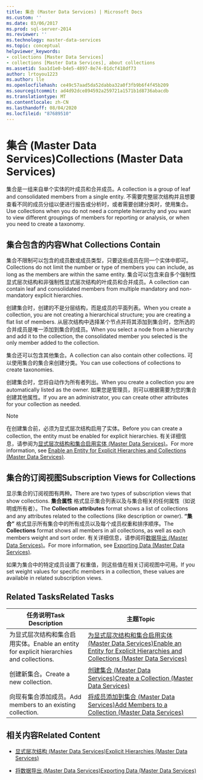 ```yaml
---
title: 集合 (Master Data Services) | Microsoft Docs
ms.custom: ''
ms.date: 03/06/2017
ms.prod: sql-server-2014
ms.reviewer: ''
ms.technology: master-data-services
ms.topic: conceptual
helpviewer_keywords:
- collections [Master Data Services]
- collections [Master Data Services], about collections
ms.assetid: 5aa1d1e0-b4e5-4897-8e74-01dcf418df73
author: lrtoyou1223
ms.author: lle
ms.openlocfilehash: ce49c57aad5da52dabba32a0f3fb9b6f4f45b209
ms.sourcegitcommit: ad4d92dce894592a259721a1571b1d8736abacdb
ms.translationtype: MT
ms.contentlocale: zh-CN
ms.lasthandoff: 08/04/2020
ms.locfileid: "87689510"
---
```

# <a name="collections-master-data-services"></a><span data-ttu-id="cf48f-102">集合 (Master Data Services)</span><span class="sxs-lookup"><span data-stu-id="cf48f-102">Collections (Master Data Services)</span></span>
  <span data-ttu-id="cf48f-103">集合是一组来自单个实体的叶成员和合并成员。</span><span class="sxs-lookup"><span data-stu-id="cf48f-103">A collection is a group of leaf and consolidated members from a single entity.</span></span> <span data-ttu-id="cf48f-104">不需要完整层次结构并且想要查看不同的成员分组以便进行报告或分析时，或者需要创建分类时，使用集合。</span><span class="sxs-lookup"><span data-stu-id="cf48f-104">Use collections when you do not need a complete hierarchy and you want to view different groupings of members for reporting or analysis, or when you need to create a taxonomy.</span></span>  
  
## <a name="what-collections-contain"></a><span data-ttu-id="cf48f-105">集合包含的内容</span><span class="sxs-lookup"><span data-stu-id="cf48f-105">What Collections Contain</span></span>  
 <span data-ttu-id="cf48f-106">集合不限制可以包含的成员数或成员类型，只要这些成员在同一个实体中即可。</span><span class="sxs-lookup"><span data-stu-id="cf48f-106">Collections do not limit the number or type of members you can include, as long as the members are within the same entity.</span></span> <span data-ttu-id="cf48f-107">集合可以包含来自多个强制性显式层次结构和非强制性显式层次结构的叶成员和合并成员。</span><span class="sxs-lookup"><span data-stu-id="cf48f-107">A collection can contain leaf and consolidated members from multiple mandatory and non-mandatory explicit hierarchies.</span></span>  
  
 <span data-ttu-id="cf48f-108">创建集合时，创建的不是分层结构，而是成员的平面列表。</span><span class="sxs-lookup"><span data-stu-id="cf48f-108">When you create a collection, you are not creating a hierarchical structure; you are creating a flat list of members.</span></span> <span data-ttu-id="cf48f-109">从层次结构中选择某个节点并将其添加到集合时，您所选的合并成员是唯一添加到集合的成员。</span><span class="sxs-lookup"><span data-stu-id="cf48f-109">When you select a node from a hierarchy and add it to the collection, the consolidated member you selected is the only member added to the collection.</span></span>  
  
 <span data-ttu-id="cf48f-110">集合还可以包含其他集合。</span><span class="sxs-lookup"><span data-stu-id="cf48f-110">A collection can also contain other collections.</span></span> <span data-ttu-id="cf48f-111">可以使用集合的集合来创建分类。</span><span class="sxs-lookup"><span data-stu-id="cf48f-111">You can use collections of collections to create taxonomies.</span></span>  
  
 <span data-ttu-id="cf48f-112">创建集合时，您将自动作为所有者列出。</span><span class="sxs-lookup"><span data-stu-id="cf48f-112">When you create a collection you are automatically listed as the owner.</span></span> <span data-ttu-id="cf48f-113">如果您是管理员，则可以根据需要为您的集合创建其他属性。</span><span class="sxs-lookup"><span data-stu-id="cf48f-113">If you are an administrator, you can create other attributes for your collection as needed.</span></span>  
  
> [!NOTE]  
>  <span data-ttu-id="cf48f-114">在创建集合前，必须为显式层次结构启用了实体。</span><span class="sxs-lookup"><span data-stu-id="cf48f-114">Before you can create a collection, the entity must be enabled for explicit hierarchies.</span></span> <span data-ttu-id="cf48f-115">有关详细信息，请参阅为[显式层次结构和集合启用实体 &#40;Master Data Services&#41;](enable-an-entity-for-explicit-hierarchies-and-collections-master-data-services.md)。</span><span class="sxs-lookup"><span data-stu-id="cf48f-115">For more information, see [Enable an Entity for Explicit Hierarchies and Collections &#40;Master Data Services&#41;](enable-an-entity-for-explicit-hierarchies-and-collections-master-data-services.md).</span></span>  
  
## <a name="subscription-views-for-collections"></a><span data-ttu-id="cf48f-116">集合的订阅视图</span><span class="sxs-lookup"><span data-stu-id="cf48f-116">Subscription Views for Collections</span></span>  
 <span data-ttu-id="cf48f-117">显示集合的订阅视图有两种。</span><span class="sxs-lookup"><span data-stu-id="cf48f-117">There are two types of subscription views that show collections.</span></span> <span data-ttu-id="cf48f-118">**集合属性** 格式显示集合列表以及与集合相关的任何属性（如说明或所有者）。</span><span class="sxs-lookup"><span data-stu-id="cf48f-118">The **Collection attributes** format shows a list of collections and any attributes related to the collections (like description or owner).</span></span> <span data-ttu-id="cf48f-119">**“集合”** 格式显示所有集合中的所有成员以及每个成员权重和排序顺序。</span><span class="sxs-lookup"><span data-stu-id="cf48f-119">The **Collections** format shows all members in all collections, as well as each members weight and sort order.</span></span> <span data-ttu-id="cf48f-120">有关详细信息，请参阅将[数据导出 &#40;Master Data Services&#41;](overview-exporting-data-master-data-services.md)。</span><span class="sxs-lookup"><span data-stu-id="cf48f-120">For more information, see [Exporting Data &#40;Master Data Services&#41;](overview-exporting-data-master-data-services.md).</span></span>  
  
 <span data-ttu-id="cf48f-121">如果为集合中的特定成员设置了权重值，则这些值在相关订阅视图中可用。</span><span class="sxs-lookup"><span data-stu-id="cf48f-121">If you set weight values for specific members in a collection, these values are available in related subscription views.</span></span>  
  
## <a name="related-tasks"></a><span data-ttu-id="cf48f-122">Related Tasks</span><span class="sxs-lookup"><span data-stu-id="cf48f-122">Related Tasks</span></span>  
  
|<span data-ttu-id="cf48f-123">任务说明</span><span class="sxs-lookup"><span data-stu-id="cf48f-123">Task Description</span></span>|<span data-ttu-id="cf48f-124">主题</span><span class="sxs-lookup"><span data-stu-id="cf48f-124">Topic</span></span>|  
|----------------------|-----------|  
|<span data-ttu-id="cf48f-125">为显式层次结构和集合启用实体。</span><span class="sxs-lookup"><span data-stu-id="cf48f-125">Enable an entity for explicit hierarchies and collections.</span></span>|[<span data-ttu-id="cf48f-126">为显式层次结构和集合启用实体 &#40;Master Data Services&#41;</span><span class="sxs-lookup"><span data-stu-id="cf48f-126">Enable an Entity for Explicit Hierarchies and Collections &#40;Master Data Services&#41;</span></span>](enable-an-entity-for-explicit-hierarchies-and-collections-master-data-services.md)|  
|<span data-ttu-id="cf48f-127">创建新集合。</span><span class="sxs-lookup"><span data-stu-id="cf48f-127">Create a new collection.</span></span>|[<span data-ttu-id="cf48f-128">创建集合 (Master Data Services)</span><span class="sxs-lookup"><span data-stu-id="cf48f-128">Create a Collection &#40;Master Data Services&#41;</span></span>](../../2014/master-data-services/create-a-collection-master-data-services.md)|  
|<span data-ttu-id="cf48f-129">向现有集合添加成员。</span><span class="sxs-lookup"><span data-stu-id="cf48f-129">Add members to an existing collection.</span></span>|[<span data-ttu-id="cf48f-130">将成员添加到集合 (Master Data Services)</span><span class="sxs-lookup"><span data-stu-id="cf48f-130">Add Members to a Collection &#40;Master Data Services&#41;</span></span>](../../2014/master-data-services/add-members-to-a-collection-master-data-services.md)|  
  
## <a name="related-content"></a><span data-ttu-id="cf48f-131">相关内容</span><span class="sxs-lookup"><span data-stu-id="cf48f-131">Related Content</span></span>  
  
-   [<span data-ttu-id="cf48f-132">显式层次结构 (Master Data Services)</span><span class="sxs-lookup"><span data-stu-id="cf48f-132">Explicit Hierarchies &#40;Master Data Services&#41;</span></span>](../../2014/master-data-services/explicit-hierarchies-master-data-services.md)  
  
-   [<span data-ttu-id="cf48f-133">将数据导出 &#40;Master Data Services&#41;</span><span class="sxs-lookup"><span data-stu-id="cf48f-133">Exporting Data &#40;Master Data Services&#41;</span></span>](overview-exporting-data-master-data-services.md)  
  
  
